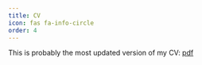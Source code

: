 ```yaml
---
title: CV
icon: fas fa-info-circle
order: 4
---
```


This is probably the most updated version of my CV: [pdf](/assets/files/CV.pdf)
